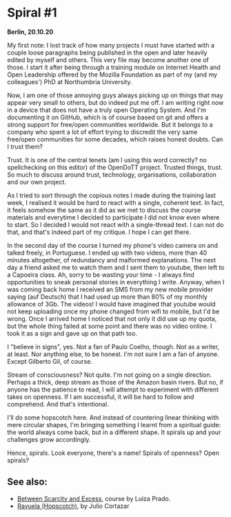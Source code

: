 # Spiral #1

__Berlin, 20.10.20__

My first note: I lost track of how many projects I must have started with a couple loose paragraphs being published in the open and later heavily edited by myself and others. This very file may become another one of those. I start it after being through a training module on Internet Health and Open Leadership offered by the Mozilla Foundation as part of my (and my colleagues') PhD at Northumbria University.

Now, I am one of those annoying guys always picking up on things that may appear very small to others, but do indeed put me off. I am writing right now in a device that does not have a truly open Operating System. And I'm documenting it on GitHub, which is of course based on git and offers a strong support for free/open communities worldwide. But it belongs to a company who spent a lot of effort trying to discredit the very same free/open communities for some decades, which raises honest doubts. Can I trust them?

Trust. It is one of the central tenets (am I using this word correctly? no spellchecking on this editor) of the OpenDoTT project. Trusted things, trust. So much to discuss around trust, technology, organisations, collaboration and our own project.

As I tried to sort through the copious notes I made during the training last week, I realised it would be hard to react with a single, coherent text. In fact, it feels somehow the same as it did as we met to discuss the course materials and everytime I decided to participate I did not know even where to start. So I decided I would not react with a single-thread text. I can not do that, and that's indeed part of my critique. I hope I can get there.

In the second day of the course I turned my phone's video camera on and talked freely, in Portuguese. I ended up with two videos, more than 40 minutes altogether, of redundancy and malformed explanations. The next day a friend asked me to watch them and I sent them to youtube, then left to a Capoeira class. Ah, sorry to be wasting your time - I always find opportunities to sneak personal stories in everything I write. Anyway, when I was coming back home I received an SMS from my new mobile provider saying (auf Deutsch) that I had used up more than 80% of my monthly allowance of 3Gb. The videos! I would have imagined that youtube would not keep uploading once my phone changed from wifi to mobile, but I'd be wrong. Once I arrived home I noticed that not only it did use up my quota, but the whole thing failed at some point and there was no video online. I took it as a sign and gave up on that path too.

I "believe in signs", yes. Not a fan of Paulo Coelho, though. Not as a writer, at least. Nor anything else, to be honest. I'm not sure I am a fan of anyone. Except Gilberto Gil, of course.

Stream of consciousness? Not quite. I'm not going on a single direction. Perhaps a thick, deep stream as those of the Amazon basin rivers. But no, if anyone has the patience to read, I will attempt to experiment with different takes on openness. If I am successful, it will be hard to follow and comprehend. And that's intentional.

I'll do some hopscotch here. And instead of countering linear thinking with mere circular shapes, I'm bringing something I learnt from a spiritual guide: the world always come back, but in a different shape. It spirals up and your challenges grow accordingly.

Hence, spirals. Look everyone, there's a name! Spirals of openness? Open spirals?

## See also:

- [Between Scarcity and Excess](https://www.luiza-prado.com/scarcity-excess), course by Luiza Prado.
- [Rayuela (Hopscotch)](https://en.m.wikipedia.org/wiki/Hopscotch_(Cort%C3%A1zar_novel)), by Julio Cortazar
